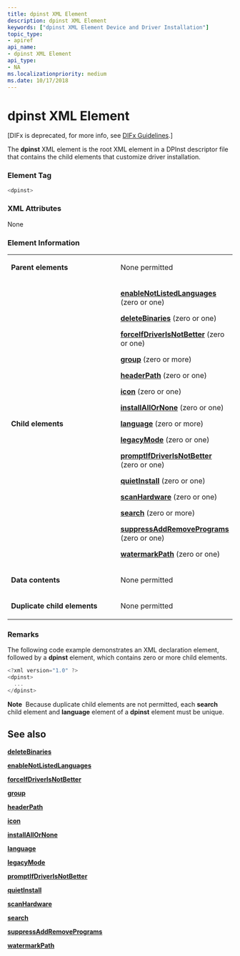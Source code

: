 ```yaml
---
title: dpinst XML Element
description: dpinst XML Element
keywords: ["dpinst XML Element Device and Driver Installation"]
topic_type:
- apiref
api_name:
- dpinst XML Element
api_type:
- NA
ms.localizationpriority: medium
ms.date: 10/17/2018
---
```


# dpinst XML Element


\[DIFx is deprecated, for more info, see [DIFx Guidelines](./difx-guidelines.md).\]

The **dpinst** XML element is the root XML element in a DPInst descriptor file that contains the child elements that customize driver installation.

### Element Tag

```cpp
<dpinst>
```

### XML Attributes

None

### Element Information

<table>
<colgroup>
<col width="50%" />
<col width="50%" />
</colgroup>
<tbody>
<tr class="odd">
<td align="left"><p><strong>Parent elements</strong></p></td>
<td align="left"><p>None permitted</p></td>
</tr>
<tr class="even">
<td align="left"><p><strong>Child elements</strong></p></td>
<td align="left"><p><a href="enablenotlistedlanguages-xml-element.md" data-raw-source="[&lt;strong&gt;enableNotListedLanguages&lt;/strong&gt;](enablenotlistedlanguages-xml-element.md)"><strong>enableNotListedLanguages</strong></a> (zero or one)</p>
<p><a href="deletebinaries-xml-element.md" data-raw-source="[&lt;strong&gt;deleteBinaries&lt;/strong&gt;](deletebinaries-xml-element.md)"><strong>deleteBinaries</strong></a> (zero or one)</p>
<p><a href="forceifdriverisnotbetter-xml-element.md" data-raw-source="[&lt;strong&gt;forceIfDriverIsNotBetter&lt;/strong&gt;](forceifdriverisnotbetter-xml-element.md)"><strong>forceIfDriverIsNotBetter</strong></a> (zero or one)</p>
<p><a href="group-xml-element.md" data-raw-source="[&lt;strong&gt;group&lt;/strong&gt;](group-xml-element.md)"><strong>group</strong></a> (zero or more)</p>
<p><a href="headerpath-xml-element.md" data-raw-source="[&lt;strong&gt;headerPath&lt;/strong&gt;](headerpath-xml-element.md)"><strong>headerPath</strong></a> (zero or one)</p>
<p><a href="icon-xml-element.md" data-raw-source="[&lt;strong&gt;icon&lt;/strong&gt;](icon-xml-element.md)"><strong>icon</strong></a> (zero or one)</p>
<p><a href="installallornone-xml-element.md" data-raw-source="[&lt;strong&gt;installAllOrNone&lt;/strong&gt;](installallornone-xml-element.md)"><strong>installAllOrNone</strong></a> (zero or one)</p>
<p><a href="language-xml-element.md" data-raw-source="[&lt;strong&gt;language&lt;/strong&gt;](language-xml-element.md)"><strong>language</strong></a> (zero or more)</p>
<p><a href="legacymode-xml-element.md" data-raw-source="[&lt;strong&gt;legacyMode&lt;/strong&gt;](legacymode-xml-element.md)"><strong>legacyMode</strong></a> (zero or one)</p>
<p><a href="promptifdriverisnotbetter-xml-element.md" data-raw-source="[&lt;strong&gt;promptIfDriverIsNotBetter&lt;/strong&gt;](promptifdriverisnotbetter-xml-element.md)"><strong>promptIfDriverIsNotBetter</strong></a> (zero or one)</p>
<p><a href="quietinstall-xml-element.md" data-raw-source="[&lt;strong&gt;quietInstall&lt;/strong&gt;](quietinstall-xml-element.md)"><strong>quietInstall</strong></a> (zero or one)</p>
<p><a href="scanhardware-xml-element.md" data-raw-source="[&lt;strong&gt;scanHardware&lt;/strong&gt;](scanhardware-xml-element.md)"><strong>scanHardware</strong></a> (zero or one)</p>
<p><a href="search-xml-element.md" data-raw-source="[&lt;strong&gt;search&lt;/strong&gt;](search-xml-element.md)"><strong>search</strong></a> (zero or more)</p>
<p><a href="suppressaddremoveprograms-xml-element.md" data-raw-source="[&lt;strong&gt;suppressAddRemovePrograms&lt;/strong&gt;](suppressaddremoveprograms-xml-element.md)"><strong>suppressAddRemovePrograms</strong></a> (zero or one)</p>
<p><a href="watermarkpath-xml-element.md" data-raw-source="[&lt;strong&gt;watermarkPath&lt;/strong&gt;](watermarkpath-xml-element.md)"><strong>watermarkPath</strong></a> (zero or one)</p></td>
</tr>
<tr class="odd">
<td align="left"><p><strong>Data contents</strong></p></td>
<td align="left"><p>None permitted</p></td>
</tr>
<tr class="even">
<td align="left"><p><strong>Duplicate child elements</strong></p></td>
<td align="left"><p>None permitted</p></td>
</tr>
</tbody>
</table>

 

### <a href="" id="comments"></a>Remarks

The following code example demonstrates an XML declaration element, followed by a **dpinst** element, which contains zero or more child elements.

```cpp
<?xml version="1.0" ?>
<dpinst>
  ...
</dpinst>
```

**Note**  Because duplicate child elements are not permitted, each **search** child element and **language** element of a **dpinst** element must be unique.

 

## See also


[**deleteBinaries**](deletebinaries-xml-element.md)

[**enableNotListedLanguages**](enablenotlistedlanguages-xml-element.md)

[**forceIfDriverIsNotBetter**](forceifdriverisnotbetter-xml-element.md)

[**group**](group-xml-element.md)

[**headerPath**](headerpath-xml-element.md)

[**icon**](icon-xml-element.md)

[**installAllOrNone**](installallornone-xml-element.md)

[**language**](language-xml-element.md)

[**legacyMode**](legacymode-xml-element.md)

[**promptIfDriverIsNotBetter**](promptifdriverisnotbetter-xml-element.md)

[**quietInstall**](quietinstall-xml-element.md)

[**scanHardware**](scanhardware-xml-element.md)

[**search**](search-xml-element.md)

[**suppressAddRemovePrograms**](suppressaddremoveprograms-xml-element.md)

[**watermarkPath**](watermarkpath-xml-element.md)

 

